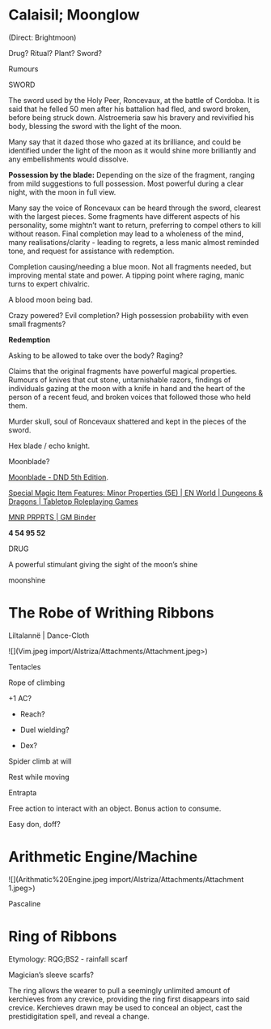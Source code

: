 # Calaisil; Moonglow 
(Direct: Brightmoon)

Drug? Ritual? Plant? Sword?

Rumours

SWORD

The sword used by the Holy Peer, Roncevaux, at the battle of Cordoba. It is said that he felled 50 men after his battalion had fled, and sword broken, before being struck down. Alstroemeria saw his bravery and revivified his body, blessing the sword with the light of the moon.

Many say that it dazed those who gazed at its brilliance, and could be identified under the light of the moon as it would shine more brilliantly and any embellishments would dissolve.

**Possession by the blade:** Depending on the size of the fragment, ranging from mild suggestions to full possession. Most powerful during a clear night, with the moon in full view.

Many say the voice of Roncevaux can be heard through the sword, clearest with the largest pieces. Some fragments have different aspects of his personality, some mightn’t want to return, preferring to compel others to kill without reason. Final completion may lead to a wholeness of the mind, many realisations/clarity - leading to regrets, a less manic almost reminded tone, and request for assistance with redemption.

Completion causing/needing a blue moon. Not all fragments needed, but improving mental state and power. A tipping point where raging, manic turns to expert chivalric.

A blood moon being bad.

Crazy powered? Evil completion? High possession probability with even small fragments?

**Redemption**

Asking to be allowed to take over the body? Raging?

Claims that the original fragments have powerful magical properties. Rumours of knives that cut stone, untarnishable razors, findings of individuals gazing at the moon with a knife in hand and the heart of the person of a recent feud, and broken voices that followed those who held them.

Murder skull, soul of Roncevaux shattered and kept in the pieces of the sword.

Hex blade / echo knight.

Moonblade?

[Moonblade - DND 5th Edition](http://dnd5e.wikidot.com/wondrous-items:moonblade#:~:text=A%20moonblade%20is%20a%20sentient,a%20range%20of%20120%20feet).

[Special Magic Item Features: Minor Properties (5E) | EN World | Dungeons & Dragons | Tabletop Roleplaying Games](https://www.enworld.org/threads/special-magic-item-features-minor-properties-5e.665288/)

[MNR PRPRTS | GM Binder](https://www.gmbinder.com/share/-MMz32Kxwu31dLnB5KXr)

**4 54 95 52**

DRUG

A powerful stimulant giving the sight of the moon’s shine

moonshine

# The Robe of Writhing Ribbons

Liltalannë | Dance-Cloth

![](Vim.jpeg import/Alstriza/Attachments/Attachment.jpeg>)

Tentacles

Rope of climbing

+1 AC?

+ Reach?

+ Duel wielding?

+ Dex?

Spider climb at will

Rest while moving

Entrapta

Free action to interact with an object. Bonus action to consume.

Easy don, doff?

# Arithmetic Engine/Machine

![](Arithmatic%20Engine.jpeg import/Alstriza/Attachments/Attachment 1.jpeg>)

Pascaline

# Ring of Ribbons

Etymology: RQG;BS2 - rainfall scarf

Magician’s sleeve scarfs?

The ring allows the wearer to pull a seemingly unlimited amount of kerchieves from any crevice, providing the ring first disappears into said crevice. Kerchieves drawn may be used to conceal an object, cast the prestidigitation spell, and reveal a change.